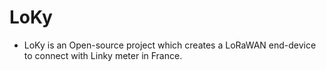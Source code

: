 # LoKy

- LoKy is an Open-source project which creates a LoRaWAN end-device to connect with Linky meter in France. 